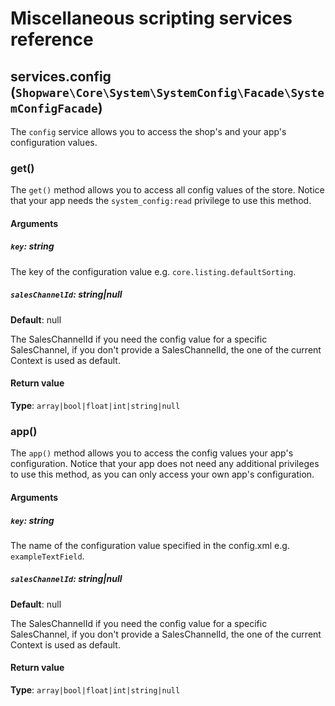 # Miscellaneous scripting services reference

## services.config (`Shopware\Core\System\SystemConfig\Facade\SystemConfigFacade`)

The `config` service allows you to access the shop&#039;s and your app&#039;s configuration values.


### get()

The `get()` method allows you to access all config values of the store.
Notice that your app needs the `system_config:read` privilege to use this method.

#### Arguments

##### `key`: string


The key of the configuration value e.g. `core.listing.defaultSorting`.

##### `salesChannelId`: string|null

**Default**: null

The SalesChannelId if you need the config value for a specific SalesChannel, if you don&#039;t provide a SalesChannelId, the one of the current Context is used as default.


#### Return value

**Type**: `array|bool|float|int|string|null`



### app()

The `app()` method allows you to access the config values your app&#039;s configuration.
Notice that your app does not need any additional privileges to use this method, as you can only access your own app&#039;s configuration.

#### Arguments

##### `key`: string


The name of the configuration value specified in the config.xml e.g. `exampleTextField`.

##### `salesChannelId`: string|null

**Default**: null

The SalesChannelId if you need the config value for a specific SalesChannel, if you don&#039;t provide a SalesChannelId, the one of the current Context is used as default.


#### Return value

**Type**: `array|bool|float|int|string|null`





